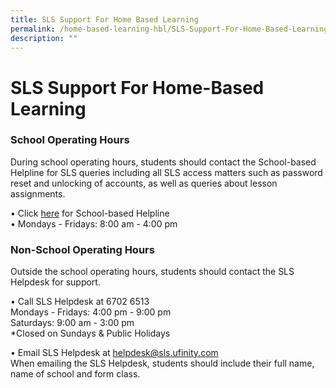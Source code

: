 ```yaml
---
title: SLS Support For Home Based Learning
permalink: /home-based-learning-hbl/SLS-Support-For-Home-Based-Learning/
description: ""
---
```

SLS Support For Home-Based Learning
===================================

### School Operating Hours

During school operating hours, students should contact the School-based Helpline for SLS queries including all SLS access matters such as password reset and unlocking of accounts, as well as queries about lesson assignments.&nbsp;

  

• Click&nbsp;[here](https://go.gov.sg/bsss-sls-school-helpline)&nbsp;for School-based Helpline <br>
• Mondays - Fridays: 8:00 am - 4:00 pm

### Non-School Operating Hours

Outside the school operating hours, students should contact the SLS Helpdesk for support.

• Call SLS Helpdesk at 6702 6513 <br>
Mondays - Fridays: 4:00 pm - 9:00 pm <br>
Saturdays: 9:00 am - 3:00 pm <br>
\*Closed on Sundays &amp; Public Holidays

  

• Email SLS Helpdesk at&nbsp;helpdesk@sls.ufinity.com <br>
When emailing the SLS Helpdesk, students should include their full name, name of school and form class.